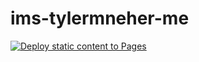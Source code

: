 # ims-tylermneher-me
[![Deploy static content to Pages](https://github.com/tylermneher/ims.tylermneher.me/actions/workflows/static.yml/badge.svg)](https://github.com/tylermneher/ims.tylermneher.me/actions/workflows/static.yml)
